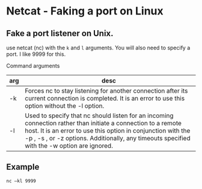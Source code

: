 # Netcat - Faking a port on Linux

## Fake a port listener on Unix.
use netcat (nc) with the `k` and `l` arguments. You will also need to specify a port. I like 9999 for this.

Command arguments

|arg|desc|
|---|---|
|-k|Forces nc to stay listening for another connection after its current connection is completed. It is an error to use this option without the -l option.|
|-l|Used to specify that nc should listen for an incoming connection rather than initiate a connection to a remote host. It is an error to use this option in conjunction with the -p , -s , or -z options. Additionally, any timeouts specified with the -w option are ignored.|

## Example
```
nc –kl 9999
```